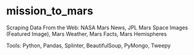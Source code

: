 # mission_to_mars

Scraping Data From the Web: NASA Mars News, JPL Mars Space Images (Featured Image), Mars Weather, Mars Facts, Mars Hemispheres

Tools: Python, Pandas, Splinter, BeautifulSoup, PyMongo, Tweepy
